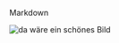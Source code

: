 Markdown

![da wäre ein schönes Bild](https://thumbnails.trvl-media.com/5kTlm3nu56x5aBZPjPPkjfxA3xg=/1040x580/filters:no_upscale():quality(80)/a.travel-assets.com/findyours-php/viewfinder/images/res70/471000/471559-United-States-Of-America.jpg)
